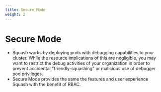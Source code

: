 ```yaml
---
title: Secure Mode
weight: 2
---
```


# Secure Mode

- Squash works by deploying pods with debugging capabilities to your cluster. While the resource implications of this are negligible, you may want to restrict the debug activities of your organization in order to prevent accidental "friendly-squashing" or malicious use of debugger pod privileges.
- Secure Mode provides the same the features and user experience Squash with the benefit of RBAC.
